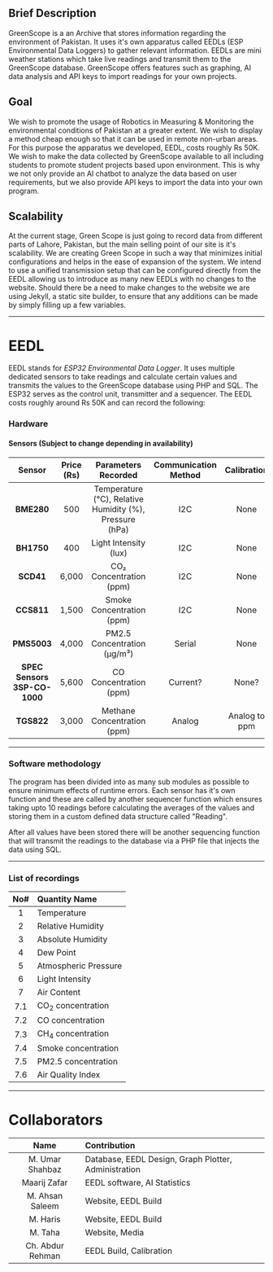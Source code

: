 ## Brief Description
GreenScope is a an Archive that stores information regarding the environment of Pakistan. It uses it's own apparatus called EEDLs (ESP Environmental Data Loggers) to gather relevant information. EEDLs are mini weather stations which take live readings and transmit them to the GreenScope database. GreenScope offers features such as graphing, AI data analysis and API keys to import readings for your own projects.

## Goal
We wish to promote the usage of Robotics in Measuring & Monitoring the environmental conditions of Pakistan at a greater extent. We wish to display a method cheap enough so that it can be used in remote non-urban areas. For this purpose the apparatus we developed, EEDL, costs roughly Rs 50K. We wish to make the data collected by GreenScope available to all including students to promote student projects based upon environment. This is why we not only provide an AI chatbot to analyze the data based on user requirements, but we also provide API keys to import the data into your own program.

## Scalability
At the current stage, Green Scope is just going to record data from different parts of Lahore, Pakistan, but the main selling point of our site is it's scalability. We are creating Green Scope in such a way that minimizes initial configurations and helps in the ease of expansion of the system. We intend to use a unified transmission setup that can be configured directly from the EEDL allowing us to introduce as many new EEDLs with no changes to the website. Should there be a need to make changes to the website we are using Jekyll, a static site builder, to ensure that any additions can be made by simply filling up a few variables.

<hr>

# EEDL
EEDL stands for *ESP32 Environmental Data Logger*. It uses multiple dedicated sensors to take readings and calculate certain values and transmits the values to the GreenScope database using PHP and SQL. The ESP32 serves as the control unit, transmitter and a sequencer. The EEDL costs roughly around Rs 50K and can record the following:

### Hardware
#### Sensors (Subject to change depending in availability)

| **Sensor**                   | **Price (Rs)** | **Parameters Recorded**                                    | **Communication Method** | **Calibration**  |
|:----------------------------:|:--------------:|:----------------------------------------------------------:|:-------------------------:|:---------------:|
| **BME280**                   | 500            | Temperature (°C), Relative Humidity (%), Pressure (hPa)    | I2C                       | None            |
| **BH1750**                   | 400            | Light Intensity (lux)                                      | I2C                       | None            |
| **SCD41**                    | 6,000          | CO₂ Concentration (ppm)                                    | I2C                       | None            |
| **CCS811**                   | 1,500          | Smoke Concentration (ppm)                                  | I2C                       | None            |
| **PMS5003**                  | 4,000          | PM2.5 Concentration (µg/m³)                                | Serial                    | None            |
| **SPEC Sensors 3SP-CO-1000** | 5,600          | CO Concentration (ppm)                                     | Current?                  | None?           |
| **TGS822**                   | 3,000          | Methane Concentration (ppm)                                | Analog                    | Analog to ppm   |

---

### Software methodology

The program has been divided into as many sub modules as possible to ensure minimum effects of runtime errors. Each sensor has it's own function and these are called by another sequencer function which ensures taking upto 10 readings before calculating the averages of the values and storing them in a custom defined data structure called "Reading".

After all values have been stored there will be another sequencing function that will transmit the readings to the database via a PHP file that injects the data using SQL.

---

### List of recordings

| No# | Quantity Name                |
|:---:|:-----------------------------|
| 1   | Temperature                  |
| 2   | Relative Humidity            |
| 3   | Absolute Humidity            |
| 4   | Dew Point                    |
| 5   | Atmospheric Pressure         |
| 6   | Light Intensity              |
| 7   | Air Content                  |
| 7.1 | CO<sub>2</sub> concentration |
| 7.2 | CO concentration             |
| 7.3 | CH<sub>4</sub> concentration |
| 7.4 | Smoke concentration          |
| 7.5 | PM2.5 concentration          |
| 7.6 | Air Quality Index            |

---

# Collaborators

| Name             | Contribution                                         |
|:----------------:|:-----------------------------------------------------|
| M. Umar Shahbaz  | Database, EEDL Design, Graph Plotter, Administration |
| Maarij Zafar     | EEDL software, AI Statistics                         |
| M. Ahsan Saleem  | Website, EEDL Build                                  |
| M. Haris         | Website, EEDL Build                                  |
| M. Taha          | Website, Media                                       |
| Ch. Abdur Rehman | EEDL Build, Calibration                              |
